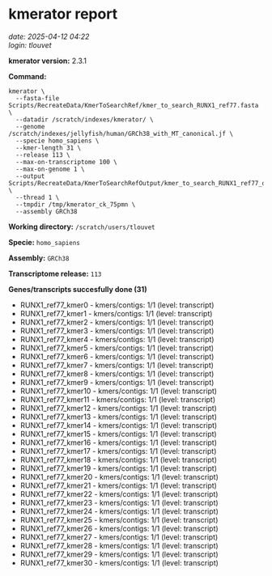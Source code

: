 # kmerator report
*date: 2025-04-12 04:22*  
*login: tlouvet*

**kmerator version:** 2.3.1

**Command:**

```
kmerator \
  --fasta-file Scripts/RecreateData/KmerToSearchRef/kmer_to_search_RUNX1_ref77.fasta \
  --datadir /scratch/indexes/kmerator/ \
  --genome /scratch/indexes/jellyfish/human/GRCh38_with_MT_canonical.jf \
  --specie homo_sapiens \
  --kmer-length 31 \
  --release 113 \
  --max-on-transcriptome 100 \
  --max-on-genome 1 \
  --output Scripts/RecreateData/KmerToSearchRefOutput/kmer_to_search_RUNX1_ref77_output \
  --thread 1 \
  --tmpdir /tmp/kmerator_ck_75pmn \
  --assembly GRCh38
```

**Working directory:** `/scratch/users/tlouvet`

**Specie:** `homo_sapiens`

**Assembly:** `GRCh38`

**Transcriptome release:** `113`

**Genes/transcripts succesfully done (31)**

- RUNX1_ref77_kmer0 - kmers/contigs: 1/1 (level: transcript)
- RUNX1_ref77_kmer1 - kmers/contigs: 1/1 (level: transcript)
- RUNX1_ref77_kmer2 - kmers/contigs: 1/1 (level: transcript)
- RUNX1_ref77_kmer3 - kmers/contigs: 1/1 (level: transcript)
- RUNX1_ref77_kmer4 - kmers/contigs: 1/1 (level: transcript)
- RUNX1_ref77_kmer5 - kmers/contigs: 1/1 (level: transcript)
- RUNX1_ref77_kmer6 - kmers/contigs: 1/1 (level: transcript)
- RUNX1_ref77_kmer7 - kmers/contigs: 1/1 (level: transcript)
- RUNX1_ref77_kmer8 - kmers/contigs: 1/1 (level: transcript)
- RUNX1_ref77_kmer9 - kmers/contigs: 1/1 (level: transcript)
- RUNX1_ref77_kmer10 - kmers/contigs: 1/1 (level: transcript)
- RUNX1_ref77_kmer11 - kmers/contigs: 1/1 (level: transcript)
- RUNX1_ref77_kmer12 - kmers/contigs: 1/1 (level: transcript)
- RUNX1_ref77_kmer13 - kmers/contigs: 1/1 (level: transcript)
- RUNX1_ref77_kmer14 - kmers/contigs: 1/1 (level: transcript)
- RUNX1_ref77_kmer15 - kmers/contigs: 1/1 (level: transcript)
- RUNX1_ref77_kmer16 - kmers/contigs: 1/1 (level: transcript)
- RUNX1_ref77_kmer17 - kmers/contigs: 1/1 (level: transcript)
- RUNX1_ref77_kmer18 - kmers/contigs: 1/1 (level: transcript)
- RUNX1_ref77_kmer19 - kmers/contigs: 1/1 (level: transcript)
- RUNX1_ref77_kmer20 - kmers/contigs: 1/1 (level: transcript)
- RUNX1_ref77_kmer21 - kmers/contigs: 1/1 (level: transcript)
- RUNX1_ref77_kmer22 - kmers/contigs: 1/1 (level: transcript)
- RUNX1_ref77_kmer23 - kmers/contigs: 1/1 (level: transcript)
- RUNX1_ref77_kmer24 - kmers/contigs: 1/1 (level: transcript)
- RUNX1_ref77_kmer25 - kmers/contigs: 1/1 (level: transcript)
- RUNX1_ref77_kmer26 - kmers/contigs: 1/1 (level: transcript)
- RUNX1_ref77_kmer27 - kmers/contigs: 1/1 (level: transcript)
- RUNX1_ref77_kmer28 - kmers/contigs: 1/1 (level: transcript)
- RUNX1_ref77_kmer29 - kmers/contigs: 1/1 (level: transcript)
- RUNX1_ref77_kmer30 - kmers/contigs: 1/1 (level: transcript)
